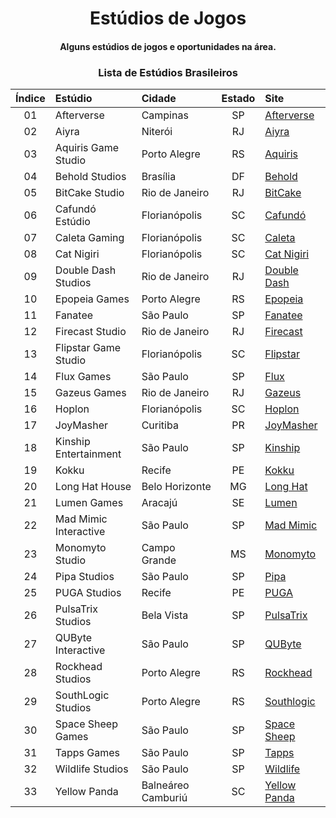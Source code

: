 <!--- HTML tags just to align items --->
<h1 align="center">
    Estúdios de Jogos
</h1>
<h4 align="center">
    Alguns estúdios de jogos e oportunidades na área.
<h4>

<!-- A B C D E F G H I J K L M N O P Q R S T U V W X Y Z -->

<div align="center">

### Lista de Estúdios Brasileiros

| Índice |        Estúdio        |         Cidade       | Estado |                   Site                   |
|:------:|:----------------------|:---------------------|:------:|:-----------------------------------------|
|   01   | Afterverse            | Campinas             |   SP   | [Afterverse](afterverse.com)             |
|   02   | Aiyra                 | Niterói              |   RJ   | [Aiyra](www.aiyra.com)                   |
|   03   | Aquiris Game Studio   | Porto Alegre         |   RS   | [Aquiris](www.aquiris.com.br)            |
|   04   | Behold Studios        | Brasília             |   DF   | [Behold](www.beholdstudios.com.br)       |
|   05   | BitCake Studio        | Rio de Janeiro       |   RJ   | [BitCake](www.bitcake.studio)            |
|   06   | Cafundó Estúdio       | Florianópolis        |   SC   | [Cafundó](www.cafundo.tv)                |
|   07   | Caleta Gaming         | Florianópolis        |   SC   | [Caleta](www.caletagaming.com)                |
|   08   | Cat Nigiri            | Florianópolis        |   SC   | [Cat Nigiri](www.catnigiri.com)          |
|   09   | Double Dash Studios   | Rio de Janeiro       |   RJ   | [Double Dash](www.doubledashstudios.com) |
|   10   | Epopeia Games         | Porto Alegre         |   RS   | [Epopeia](www.epopeiagames.com)          |
|   11   | Fanatee               | São Paulo            |   SP   | [Fanatee](www.fanatee.com)               |
|   12   | Firecast Studio       | Rio de Janeiro       |   RJ   | [Firecast](firecaststudio.com)           |
|   13   | Flipstar Game Studio  | Florianópolis        |   SC   | [Flipstar](flipstar.com.br)              |
|   14   | Flux Games            | São Paulo            |   SP   | [Flux](www.flux.games)                   |
|   15   | Gazeus Games          | Rio de Janeiro       |   RJ   | [Gazeus](www.gazeus.com)                 |
|   16   | Hoplon                | Florianópolis        |   SC   | [Hoplon](www.hoplon.com)                 |
|   17   | JoyMasher             | Curitiba             |   PR   | [JoyMasher](joymasher.com)               |
|   18   | Kinship Entertainment | São Paulo            |   SP   | [Kinship](kinship.dev)                   |
|   19   | Kokku                 | Recife               |   PE   | [Kokku](kokku.com.br)                    |
|   20   | Long Hat House        | Belo Horizonte       |   MG   | [Long Hat](longhathouse.com)             |
|   21   | Lumen Games           | Aracajú              |   SE   | [Lumen](lumen.games)                     |
|   22   | Mad Mimic Interactive | São Paulo            |   SP   | [Mad Mimic](www.madmimic.com)            |
|   23   | Monomyto Studio       | Campo Grande         |   MS   | [Monomyto](www.monomyto.com)             |
|   24   | Pipa Studios          | São Paulo            |   SP   | [Pipa](pipastudios.com)                  |
|   25   | PUGA Studios          | Recife               |   PE   | [PUGA](pugastudios.com)                  |
|   26   | PulsaTrix Studios     | Bela Vista           |   SP   | [PulsaTrix](www.pulsatrixstudios.com)    |
|   27   | QUByte Interactive    | São Paulo            |   SP   | [QUByte](www.qubyteinteractive.com)      |
|   28   | Rockhead Studios      | Porto Alegre         |   RS   | [Rockhead](rockheadgames.com)            |
|   29   | SouthLogic Studios    | Porto Alegre         |   RS   | [Southlogic](southlogic.com)             |
|   30   | Space Sheep Games     | São Paulo            |   SP   | [Space Sheep](spacesheepgames.com)       |
|   31   | Tapps Games           | São Paulo            |   SP   | [Tapps](tappsgames.com)                  |
|   32   | Wildlife Studios      | São Paulo            |   SP   | [Wildlife](wildlifestudios.com)          |
|   33   | Yellow Panda          | Balneáreo Camburiú   |   SC   | [Yellow Panda](www.yellowpanda.games)    |

</div>